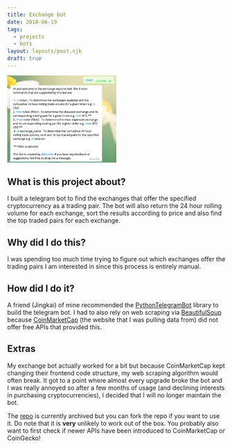 ```yaml
---
title: Exchange bot
date: 2018-06-19
tags:
  - projects
  - bots
layout: layouts/post.njk
draft: true
---
```


<img src="/img/exchange-bot.png" alt="A screenshot of the user interface of my exchange bot" style="width: 50%;"/>

## What is this project about?

I built a telegram bot to find the exchanges that offer the specified cryptocurrency as a trading pair. The bot will also return the 24 hour rolling volume for each exchange, sort the results according to price and also find the top traded pairs for each exchange.

## Why did I do this?

I was spending too much time trying to figure out which exchanges offer the trading pairs I am interested in since this process is entirely manual.

## How did I do it?

A friend (Jingkai) of mine recommended the [PythonTelegramBot](https://github.com/python-telegram-bot/python-telegram-bot) library to build the telegram bot. I had to also rely on web scraping via [BeautifulSoup](https://www.crummy.com/software/BeautifulSoup/bs4/doc/) because [CoinMarketCap](https://coinmarketcap.com/) (the website that I was pulling data from) did not offer free APIs that provided this.

## Extras

My exchange bot actually worked for a bit but because CoinMarketCap kept changing their frontend code structure, my web scraping algorithm would often break. It got to a point where almost every upgrade broke the bot and I was really annoyed so after a few months of usage (and declining interests in purchasing cryptocurrencies), I decided that I will no longer maintain the bot.

The [repo](https://github.com/STYJ/Exchange-Bot) is currently archived but you can fork the repo if you want to use it. Do note that it is **very** unlikely to work out of the box. You probably also want to first check if newer APIs have been introduced to CoinMarketCap or CoinGecko!

